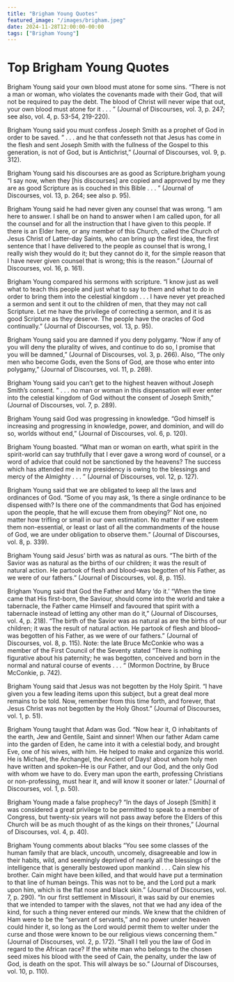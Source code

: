 ```yaml
---
title: "Brigham Young Quotes"
featured_image: "/images/brigham.jpeg"
date: 2024-11-28T12:00:00-00:00
tags: ["Brigham Young"]
---
```



# Top Brigham Young Quotes

Brigham Young said your own blood must atone for some sins.
“There is not a man or woman, who violates the covenants made with their God, that will not be required to pay the debt. The blood of Christ will never wipe that out, your own blood must atone for it . . . ” (Journal of Discourses, vol. 3, p. 247; see also, vol. 4, p. 53-54, 219-220).

Brigham Young said you must confess Joseph Smith as a prophet of God in order to be saved.
” . . . and he that confesseth not that Jesus has come in the flesh and sent Joseph Smith with the fullness of the Gospel to this generation, is not of God, but is Antichrist,” (Journal of Discourses, vol. 9, p. 312).

Brigham Young said his discourses are as good as Scripture.brigham young
“I say now, when they [his discourses] are copied and approved by me they are as good Scripture as is couched in this Bible . . . ” (Journal of Discourses, vol. 13, p. 264; see also p. 95).

Brigham Young said he had never given any counsel that was wrong.
“I am here to answer.  I shall be on hand to answer when I am called upon, for all the counsel and for all the instruction that I have given to this people.  If there is an Elder here, or any member of this Church, called the Church of Jesus Christ of Latter-day Saints, who can bring up the first idea, the first sentence that I have delivered to the people as counsel that is wrong, I really wish they would do it; but they cannot do it, for the simple reason that I have never given counsel that is wrong; this is the reason.”  (Journal of Discourses, vol. 16, p. 161).

Brigham Young compared his sermons with scripture.
“I know just as well what to teach this people and just what to say to them and what to do in order to bring them into the celestial kingdom . . . I have never yet preached a sermon and sent it out to the children of men, that they may not call Scripture. Let me have the privilege of correcting a sermon, and it is as good Scripture as they deserve. The people have the oracles of God continually.” (Journal of Discourses, vol. 13, p. 95).

Brigham Young said you are damned if you deny polygamy.
“Now if any of you will deny the plurality of wives, and continue to do so, I promise that you will be damned,” (Journal of Discourses, vol. 3, p. 266). Also, “The only men who become Gods, even the Sons of God, are those who enter into polygamy,” (Journal of Discourses, vol. 11, p. 269).

Brigham Young said you can’t get to the highest heaven without Joseph Smith’s consent.
” . . . no man or woman in this dispensation will ever enter into the celestial kingdom of God without the consent of Joseph Smith,” (Journal of Discourses, vol. 7, p. 289).

Brigham Young said God was progressing in knowledge.
“God himself is increasing and progressing in knowledge, power, and dominion, and will do so, worlds without end,” (Journal of Discourses, vol. 6, p. 120).

Brigham Young boasted.
“What man or woman on earth, what spirit in the spirit-world can say truthfully that I ever gave a wrong word of counsel, or a word of advice that could not be sanctioned by the heavens? The success which has attended me in my presidency is owing to the blessings and mercy of the Almighty . . . ” (Journal of Discourses, vol. 12, p. 127).

Brigham Young said that we are obligated to keep all the laws and ordinances of God.
“Some of you may ask, ‘Is there a single ordinance to be dispensed with? Is there one of the commandments that God has enjoined upon the people, that he will excuse them from obeying?’ Not one, no matter how trifling or small in our own estimation. No matter if we esteem them non-essential, or least or last of all the commandments of the house of God, we are under obligation to observe them.” (Journal of Discourses, vol. 8, p. 339).

Brigham Young said Jesus’ birth was as natural as ours.
“The birth of the Savior was as natural as the births of our children; it was the result of natural action. He partook of flesh and blood–was begotten of his Father, as we were of our fathers.” (Journal of Discourses, vol. 8, p. 115).

Brigham Young said that God the Father and Mary ‘do it.’
“When the time came that His first-born, the Saviour, should come into the world and take a tabernacle, the Father came Himself and favoured that spirit with a tabernacle instead of letting any other man do it,”  (Journal of Discourses, vol. 4, p. 218). “The birth of the Savior was as natural as are the births of our children; it was the result of natural action.  He partook of flesh and blood–was begotten of his Father, as we were of our fathers.”  (Journal of Discourses, vol. 8, p. 115).  Note:  the late Bruce McConkie who was a member of the First Council of the Seventy stated “There is nothing figurative about his paternity; he was begotten, conceived and born in the normal and natural course of events . . . “ (Mormon Doctrine, by Bruce McConkie, p. 742).

Brigham Young said that Jesus was not begotten by the Holy Spirit.
“I have given you a few leading items upon this subject, but a great deal more remains to be told.  Now, remember from this time forth, and forever, that Jesus Christ was not begotten by the Holy Ghost.” (Journal of Discourses, vol. 1, p. 51).

Brigham Young taught that Adam was God.
“Now hear it, O inhabitants of the earth, Jew and Gentile, Saint and sinner!  When our father Adam came into the garden of Eden, he came into it with a celestial body, and brought Eve, one of his wives, with him.  He helped to make and organize this world.  He is Michael, the Archangel, the Ancient of Days!  about whom holy men have written and spoken–He is our Father, and our God, and the only God with whom we have to do.  Every man upon the earth, professing Christians or non-professing, must hear it, and will know it sooner or later.” (Journal of Discourses, vol. 1, p. 50).

Brigham Young made a false prophecy?
“In the days of Joseph [Smith] it was considered a great privilege to be permitted to speak to a member of Congress, but twenty-six years will not pass away before the Elders of this Church will be as much thought of as the kings on their thrones,”  (Journal of Discourses, vol. 4, p. 40).

Brigham Young comments about blacks
“You see some classes of the human family that are black, uncouth, uncomely, disagreeable and low in their habits, wild, and seemingly deprived of nearly all the blessings of the intelligence that is generally bestowed upon mankind . . . Cain slew his brother.  Cain might have been killed, and that would have put a termination to that line of human beings.  This was not to be, and the Lord put a mark upon him, which is the flat nose and black skin.” (Journal of Discourses, vol. 7, p. 290).
“In our first settlement in Missouri, it was said by our enemies that we intended to tamper with the slaves, not that we had any idea of the kind, for such a thing never entered our minds. We knew that the children of Ham were to be the “servant of servants,” and no power under heaven could hinder it, so long as the Lord would permit them to welter under the curse and those were known to be our religious views concerning them.” (Journal of Discourses, vol. 2, p. 172).
“Shall I tell you the law of God in regard to the African race? If the white man who belongs to the chosen seed mixes his blood with the seed of Cain, the penalty, under the law of God, is death on the spot. This will always be so.” (Journal of Discourses, vol. 10, p. 110).
